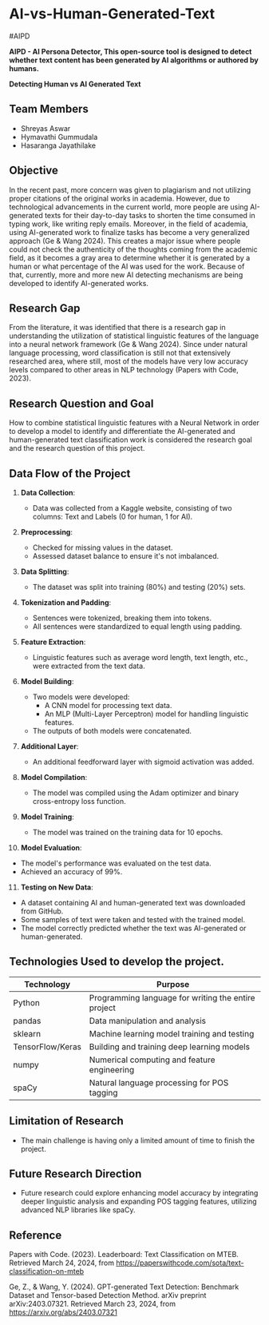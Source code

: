 # AI-vs-Human-Generated-Text

#AIPD

**AIPD - AI Persona Detector, This open-source tool is designed to detect whether text content has been generated by AI algorithms or authored by humans.**

**Detecting Human vs AI Generated Text**

## Team Members
- Shreyas Aswar
- Hymavathi Gummudala
- Hasaranga Jayathilake

## Objective

In the recent past, more concern was given to plagiarism and not utilizing proper citations of the original works in academia. However, due to technological advancements in the current world, more people are using AI-generated texts for their day-to-day tasks to shorten the time consumed in typing work, like writing reply emails. Moreover, in the field of academia, using AI-generated work to finalize tasks has become a very generalized approach (Ge & Wang 2024). This creates a major issue where people could not check the authenticity of the thoughts coming from the academic field, as it becomes a gray area to determine whether it is generated by a human or what percentage of the AI was used for the work. Because of that, currently, more and more new AI detecting mechanisms are being developed to identify AI-generated works.

## Research Gap

From the literature, it was identified that there is a research gap in understanding the utilization of statistical linguistic features of the language into a neural network framework (Ge & Wang 2024). Since under natural language processing, word classification is still not that extensively researched area, where still, most of the models have very low accuracy levels compared to other areas in NLP technology (Papers with Code, 2023).

## Research Question and Goal

How to combine statistical linguistic features with a Neural Network in order to develop a model to identify and differentiate the AI-generated and human-generated text classification work is considered the research goal and the research question of this project.

## Data Flow of the Project

1. **Data Collection**:
   - Data was collected from a Kaggle website, consisting of two columns: Text and Labels (0 for human, 1 for AI).

2. **Preprocessing**:
   - Checked for missing values in the dataset.
   - Assessed dataset balance to ensure it's not imbalanced.

3. **Data Splitting**:
   - The dataset was split into training (80%) and testing (20%) sets.

4. **Tokenization and Padding**:
   - Sentences were tokenized, breaking them into tokens.
   - All sentences were standardized to equal length using padding.

5. **Feature Extraction**:
   - Linguistic features such as average word length, text length, etc., were extracted from the text data.

6. **Model Building**:
   - Two models were developed:
     - A CNN model for processing text data.
     - An MLP (Multi-Layer Perceptron) model for handling linguistic features.
   - The outputs of both models were concatenated.

7. **Additional Layer**:
   - An additional feedforward layer with sigmoid activation was added.

8. **Model Compilation**:
   - The model was compiled using the Adam optimizer and binary cross-entropy loss function.

9. **Model Training**:
   - The model was trained on the training data for 10 epochs.

10. **Model Evaluation**:
   - The model's performance was evaluated on the test data.
   - Achieved an accuracy of 99%.

11. **Testing on New Data**:
   - A dataset containing AI and human-generated text was downloaded from GitHub.
   - Some samples of text were taken and tested with the trained model.
   - The model correctly predicted whether the text was AI-generated or human-generated.

## Technologies Used to develop the project.
| Technology       | Purpose                                              |
|------------------|------------------------------------------------------|
| Python           | Programming language for writing the entire project |
| pandas           | Data manipulation and analysis                       |
| sklearn          | Machine learning model training and testing          |
| TensorFlow/Keras | Building and training deep learning models           |
| numpy            | Numerical computing and feature engineering         |
| spaCy            | Natural language processing for POS tagging          |

## Limitation of Research
- The main challenge is having only a limited amount of time to finish the project.

## Future Research Direction
- Future research could explore enhancing model accuracy by integrating deeper linguistic analysis and expanding POS tagging features, utilizing advanced NLP libraries like spaCy.

## Reference

Papers with Code. (2023). Leaderboard: Text Classification on MTEB. Retrieved March 24, 2024, from https://paperswithcode.com/sota/text-classification-on-mteb

Ge, Z., & Wang, Y. (2024). GPT-generated Text Detection: Benchmark Dataset and Tensor-based Detection Method. arXiv preprint arXiv:2403.07321. Retrieved March 23, 2024, from https://arxiv.org/abs/2403.07321
